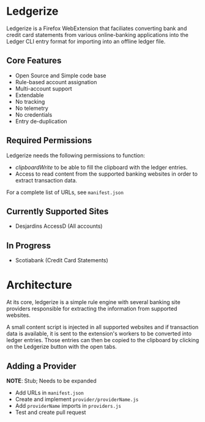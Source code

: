 # Ledgerize

Ledgerize is a Firefox WebExtension that faciliates converting bank
and credit card statements from various online-banking applications
into the Ledger CLI entry format for importing into an offline ledger
file.

## Core Features

- Open Source and Simple code base
- Rule-based account assignation
- Multi-account support
- Extendable
- No tracking
- No telemetry
- No credentials
- Entry de-duplication

## Required Permissions

Ledgerize needs the following permissions to function:

- *clipboardWrite* to be able to fill the clipboard with the ledger entries.
- Access to read content from the supported banking websites in order to extract transaction data.

For a complete list of URLs, see `manifest.json`

## Currently Supported Sites

- Desjardins AccessD (All accounts)

## In Progress

- Scotiabank (Credit Card Statements)


# Architecture

At its core, ledgerize is a simple rule engine with several banking
site providers responsible for extracting the information from
supported websites.

A small content script is injected in all supported websites and if
transaction data is available, it is sent to the extension's workers
to be converted into ledger entries. Those entries can then be copied
to the clipboard by clicking on the Ledgerize button with the open tabs.

## Adding a Provider

**NOTE**: Stub; Needs to be expanded

- Add URLs in `manifest.json`
- Create and implement `provider/providerName.js`
- Add `providerName` imports in `providers.js`
- Test and create pull request
